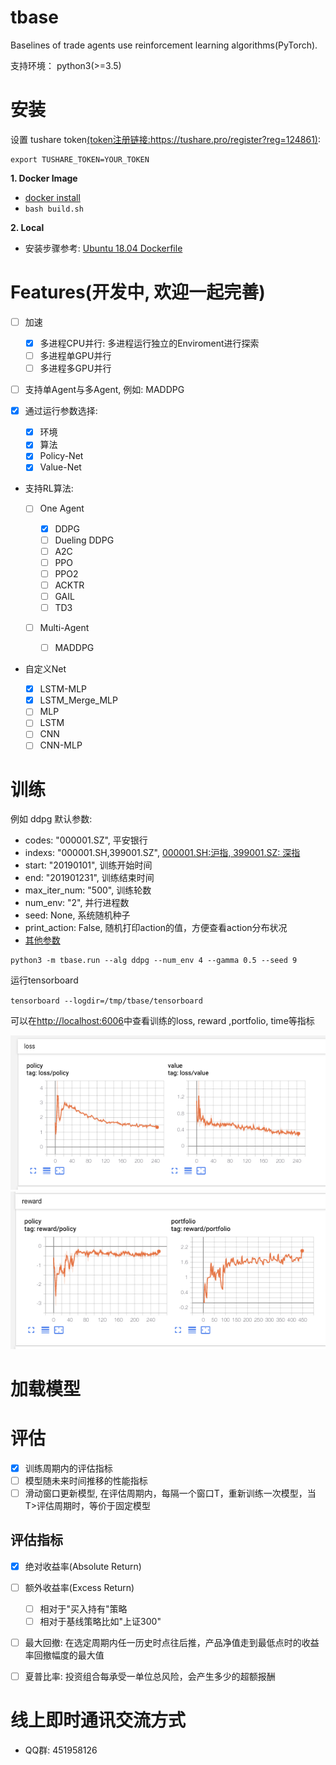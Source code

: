 # tbase

Baselines of trade agents use reinforcement learning algorithms(PyTorch).

支持环境： python3(>=3.5)

# 安装

设置 tushare token[(token注册链接:https://tushare.pro/register?reg=124861)](https://tushare.pro/register?reg=124861):

```
export TUSHARE_TOKEN=YOUR_TOKEN
```

**1\. Docker Image**

- [docker install](https://docs.docker.com/install/)
- `bash build.sh`

**2\. Local**

- 安装步骤参考: [Ubuntu 18.04 Dockerfile](Dockerfile)

# Features(开发中, 欢迎一起完善)

- [ ] 加速

  - [x] 多进程CPU并行: 多进程运行独立的Enviroment进行探索
  - [ ] 多进程单GPU并行
  - [ ] 多进程多GPU并行

- [ ] 支持单Agent与多Agent, 例如: MADDPG

- [x] 通过运行参数选择:

  - [x] 环境
  - [x] 算法
  - [x] Policy-Net
  - [x] Value-Net

- 支持RL算法:

  - [ ] One Agent

    - [x] DDPG
    - [ ] Dueling DDPG
    - [ ] A2C
    - [ ] PPO
    - [ ] PPO2
    - [ ] ACKTR
    - [ ] GAIL
    - [ ] TD3

  - [ ] Multi-Agent

    - [ ] MADDPG

- 自定义Net

  - [x] LSTM-MLP
  - [x] LSTM_Merge_MLP
  - [ ] MLP
  - [ ] LSTM
  - [ ] CNN
  - [ ] CNN-MLP

# 训练

例如 ddpg 默认参数:

- codes: "000001.SZ", 平安银行
- indexs: "000001.SH,399001.SZ", [000001.SH:沪指, 399001.SZ: 深指](https://tushare.pro/document/2?doc_id=94)
- start: "20190101", 训练开始时间
- end: "201901231", 训练结束时间
- max_iter_num: "500", 训练轮数
- num_env: "2", 并行进程数
- seed: None, 系统随机种子
- print_action: False, 随机打印action的值，方便查看action分布状况
- [其他参数](tbase/common/cmd_util.py)

```
python3 -m tbase.run --alg ddpg --num_env 4 --gamma 0.5 --seed 9
```

运行tensorboard

`tensorboard --logdir=/tmp/tbase/tensorboard`

可以在[http://localhost:6006](http://localhost:6006/)中查看训练的loss, reward ,portfolio, time等指标

![loss](images/loss.png)![reward](images/reward.png)

# 加载模型

# 评估

- [x] 训练周期内的评估指标
- [ ] 模型随未来时间推移的性能指标
- [ ] 滑动窗口更新模型, 在评估周期内，每隔一个窗口T，重新训练一次模型，当T>评估周期时，等价于固定模型

## 评估指标

- [x] 绝对收益率(Absolute Return)
- [ ] 额外收益率(Excess Return)

  - [ ] 相对于"买入持有"策略
  - [ ] 相对于基线策略比如"上证300"

- [ ] 最大回撤: 在选定周期内任一历史时点往后推，产品净值走到最低点时的收益率回撤幅度的最大值

- [ ] 夏普比率: 投资组合每承受一单位总风险，会产生多少的超额报酬

# 线上即时通讯交流方式

- QQ群: 451958126
